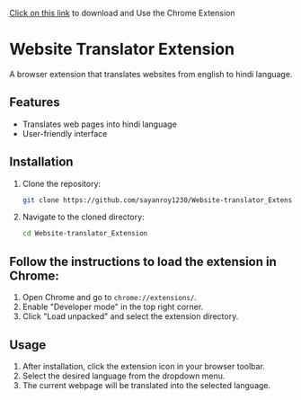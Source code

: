 [Click on this link](https://chromewebstore.google.com/detail/english-to-hindi-website/pakldielmleojeiigaajpjjahpekfgcf?hl=en-GB&authuser=0) to download and Use the Chrome Extension

# Website Translator Extension

A browser extension that translates websites from english to hindi language.

## Features

- Translates web pages into hindi language
- User-friendly interface

## Installation

1. Clone the repository:

    ```bash
    git clone https://github.com/sayanroy1230/Website-translator_Extension.git
    ```

2. Navigate to the cloned directory:

    ```bash
    cd Website-translator_Extension
    ```


## Follow the instructions to load the extension in Chrome:

1. Open Chrome and go to `chrome://extensions/`.
2. Enable "Developer mode" in the top right corner.
3. Click "Load unpacked" and select the extension directory.


## Usage

1. After installation, click the extension icon in your browser toolbar.
2. Select the desired language from the dropdown menu.
3. The current webpage will be translated into the selected language.
